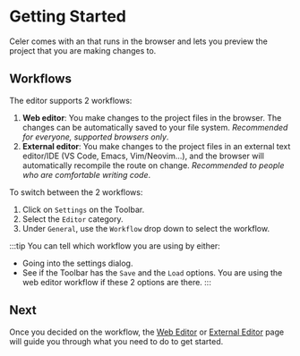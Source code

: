 # Getting Started
Celer comes with an <HardLink text="Editor" link="/edit" /> that runs in the browser and lets you preview the project that you are making changes to.

## Workflows
The editor supports 2 workflows:
1. **Web editor**: You make changes to the project files in the browser. The changes can be automatically saved to your file system. *Recommended for everyone, supported browsers only*.
2. **External editor**: You make changes to the project files in an external text editor/IDE (VS Code, Emacs, Vim/Neovim...), and the browser will automatically recompile the route on change. *Recommended to people who are comfortable writing code*.

To switch between the 2 workflows:
1. Click on <FluentIcon name="Settings20Regular"/> `Settings` on the Toolbar.
2. Select the <FluentIcon name="Code20Regular" /> `Editor` category.
3. Under `General`, use the `Workflow` drop down to select the workflow.

:::tip
You can tell which workflow you are using by either:
- Going into the settings dialog.
- See if the Toolbar has the <FluentIcon name="Save20Regular" /> `Save` and the <FluentIcon name="FolderArrowUp20Regular" /> `Load` options.
You are using the web editor workflow if these 2 options are there.
:::

## Next
Once you decided on the workflow, the [Web Editor](./web.md) or [External Editor](./external.md)
page will guide you through what you need to do to get started.
